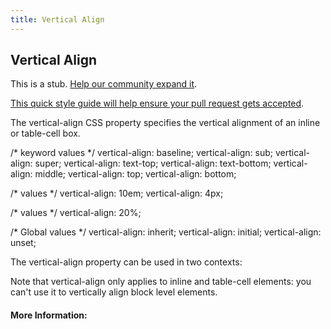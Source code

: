 ```yaml
---
title: Vertical Align
---
```

## Vertical Align

This is a stub. <a href='https://github.com/freecodecamp/guides/tree/master/src/pages/css/vertical-align/index.md' target='_blank' rel='nofollow'>Help our community expand it</a>.

<a href='https://github.com/freecodecamp/guides/blob/master/README.md' target='_blank' rel='nofollow'>This quick style guide will help ensure your pull request gets accepted</a>.

<!-- The article goes here, in GitHub-flavored Markdown. Feel free to add YouTube videos, images, and CodePen/JSBin embeds  -->
The vertical-align CSS property specifies the vertical alignment of an inline or table-cell box.

/* keyword values */
vertical-align: baseline;
vertical-align: sub;
vertical-align: super;
vertical-align: text-top;
vertical-align: text-bottom;
vertical-align: middle;
vertical-align: top;
vertical-align: bottom;

/* <length> values */
vertical-align: 10em;
vertical-align: 4px;

/* <percentage> values */
vertical-align: 20%;

/* Global values */
vertical-align: inherit;
vertical-align: initial;
vertical-align: unset;

The vertical-align property can be used in two contexts:

Note that vertical-align only applies to inline and table-cell elements: you can't use it to vertically align block level elements.
#### More Information:
<!-- Please add any articles you think might be helpful to read before writing the article -->


